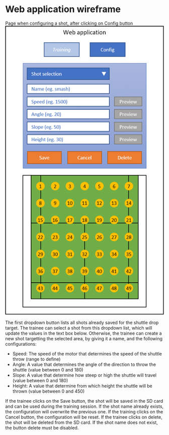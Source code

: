 # Web application wireframe
Page when configuring a shot, after clicking on Config button
![Wireframe of shot configuration page](../img/wireframe-shot-configuration.png)

The first dropdown button lists all shots already saved for the shuttle drop target.
The trainee can select a shot from this dropdown list, which will update the values in the text box below.
Otherwise, the trainee can create a new shot targetting the selected area, by giving it a name, and the following configurations:
- Speed: The speed of the motor that determines the speed of the shuttle throw (range to define)
- Angle: A value that determines the angle of the direction to throw the shuttle (value between 0 and 180)
- Slope: A value that determine how steep or high the shuttle will travel (value between 0 and 180)
- Height: A value that determine from which height the shuttle will be thrown (value between 0 and 450)

If the trainee clicks on the Save button, the shot will be saved in the SD card and can be used during the training session.
If the shot name already exists, the configuration will overwrite the previous one.
If the training clicks on the Cancel button, the configuration will be reset.
If the trainee clicks on delete, the shot will be deleted from the SD card.
If the shot name does not exist, the button delete must be disabled.
